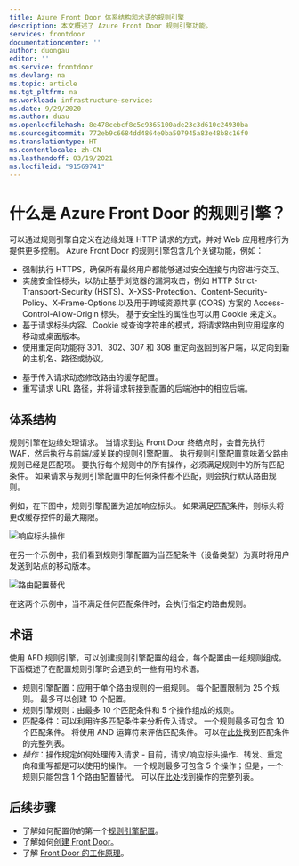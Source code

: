 ```yaml
---
title: Azure Front Door 体系结构和术语的规则引擎
description: 本文概述了 Azure Front Door 规则引擎功能。
services: frontdoor
documentationcenter: ''
author: duongau
editor: ''
ms.service: frontdoor
ms.devlang: na
ms.topic: article
ms.tgt_pltfrm: na
ms.workload: infrastructure-services
ms.date: 9/29/2020
ms.author: duau
ms.openlocfilehash: 8e478cebcf8c5c9365100ade23c3d610c24930ba
ms.sourcegitcommit: 772eb9c6684dd4864e0ba507945a83e48b8c16f0
ms.translationtype: HT
ms.contentlocale: zh-CN
ms.lasthandoff: 03/19/2021
ms.locfileid: "91569741"
---
```

# <a name="what-is-rules-engine-for-azure-front-door"></a>什么是 Azure Front Door 的规则引擎？ 

可以通过规则引擎自定义在边缘处理 HTTP 请求的方式，并对 Web 应用程序行为提供更多控制。 Azure Front Door 的规则引擎包含几个关键功能，例如：

* 强制执行 HTTPS，确保所有最终用户都能够通过安全连接与内容进行交互。
* 实施安全性标头，以防止基于浏览器的漏洞攻击，例如 HTTP Strict-Transport-Security (HSTS)、X-XSS-Protection、Content-Security-Policy、X-Frame-Options 以及用于跨域资源共享 (CORS) 方案的 Access-Control-Allow-Origin 标头。 基于安全性的属性也可以用 Cookie 来定义。
* 基于请求标头内容、Cookie 或查询字符串的模式，将请求路由到应用程序的移动或桌面版本。
* 使用重定向功能将 301、302、307 和 308 重定向返回到客户端，以定向到新的主机名、路径或协议。
- 基于传入请求动态修改路由的缓存配置。
- 重写请求 URL 路径，并将请求转接到配置的后端池中的相应后端。

## <a name="architecture"></a>体系结构 

规则引擎在边缘处理请求。 当请求到达 Front Door 终结点时，会首先执行 WAF，然后执行与前端/域关联的规则引擎配置。 执行规则引擎配置意味着父路由规则已经是匹配项。 要执行每个规则中的所有操作，必须满足规则中的所有匹配条件。 如果请求与规则引擎配置中的任何条件都不匹配，则会执行默认路由规则。 

例如，在下图中，规则引擎配置为追加响应标头。 如果满足匹配条件，则标头将更改缓存控件的最大期限。 

![响应标头操作](./media/front-door-rules-engine/rules-engine-architecture-3.png)

在另一个示例中，我们看到规则引擎配置为当匹配条件（设备类型）为真时将用户发送到站点的移动版本。 

![路由配置替代](./media/front-door-rules-engine/rules-engine-architecture-1.png)

在这两个示例中，当不满足任何匹配条件时，会执行指定的路由规则。 

## <a name="terminology"></a>术语 

使用 AFD 规则引擎，可以创建规则引擎配置的组合，每个配置由一组规则组成。 下面概述了在配置规则引擎时会遇到的一些有用的术语。 

- 规则引擎配置：应用于单个路由规则的一组规则。 每个配置限制为 25 个规则。 最多可以创建 10 个配置。 
- 规则引擎规则：由最多 10 个匹配条件和 5 个操作组成的规则。
- 匹配条件：可以利用许多匹配条件来分析传入请求。 一个规则最多可包含 10 个匹配条件。 将使用 AND 运算符来评估匹配条件。 可以在[此处](front-door-rules-engine-match-conditions.md)找到匹配条件的完整列表。 
- *操作*：操作规定如何处理传入请求 - 目前，请求/响应标头操作、转发、重定向和重写都是可以使用的操作。 一个规则最多可包含 5 个操作；但是，一个规则只能包含 1 个路由配置替代。  可以在[此处](front-door-rules-engine-actions.md)找到操作的完整列表。


## <a name="next-steps"></a>后续步骤

- 了解如何配置你的第一个[规则引擎配置](front-door-tutorial-rules-engine.md)。 
- 了解如何[创建 Front Door](quickstart-create-front-door.md)。
- 了解 [Front Door 的工作原理](front-door-routing-architecture.md)。

